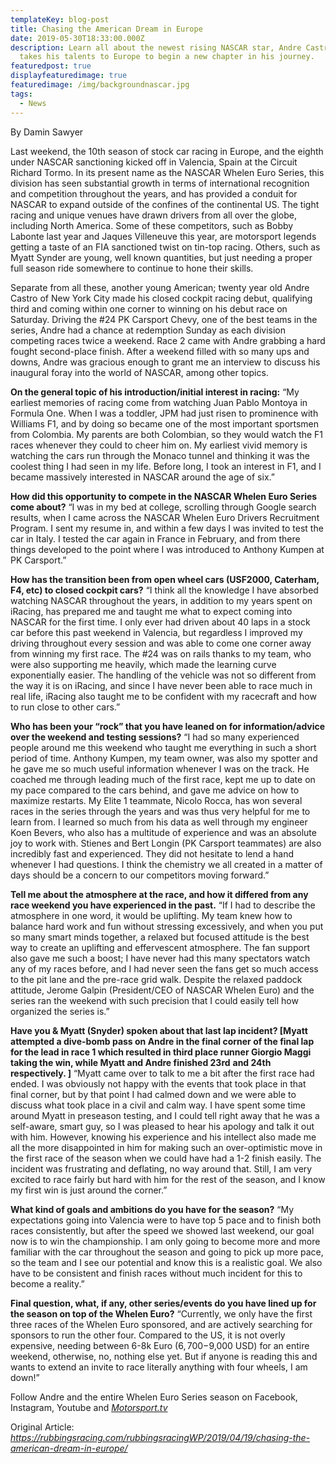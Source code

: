 ```yaml
---
templateKey: blog-post
title: Chasing the American Dream in Europe
date: 2019-05-30T18:33:00.000Z
description: Learn all about the newest rising NASCAR star, Andre Castro as he
  takes his talents to Europe to begin a new chapter in his journey.
featuredpost: true
displayfeaturedimage: true
featuredimage: /img/backgroundnascar.jpg
tags:
  - News
---
```

By Damin Sawyer

Last weekend, the 10th season of stock car racing in Europe, and the eighth under NASCAR sanctioning kicked off in Valencia, Spain at the Circuit Richard Tormo. In its present name as the NASCAR Whelen Euro Series, this division has seen substantial growth in terms of international recognition and competition throughout the years, and has provided a conduit for NASCAR to expand outside of the confines of the continental US. The tight racing and unique venues have drawn drivers from all over the globe, including North America. Some of these competitors, such as Bobby Labonte last year and Jaques Villeneuve this year, are motorsport legends getting a taste of an FIA sanctioned twist on tin-top racing. Others, such as Myatt Synder are young, well known quantities, but just needing a proper full season ride somewhere to continue to hone their skills.

Separate from all these, another young American; twenty year old Andre Castro of New York City made his closed cockpit racing debut, qualifying third and coming within one corner to winning on his debut race on Saturday. Driving the #24 PK Carsport Chevy, one of the best teams in the series, Andre had a chance at redemption Sunday as each division competing races twice a weekend. Race 2 came with Andre grabbing a hard fought second-place finish. After a weekend filled with so many ups and downs, Andre was gracious enough to grant me an interview to discuss his inaugural foray into the world of NASCAR, among other topics.

**On the general topic of his introduction/initial interest in racing:** “My earliest memories of racing come from watching Juan Pablo Montoya in Formula One. When I was a toddler, JPM had just risen to prominence with Williams F1, and by doing so became one of the most important sportsmen from Colombia. My parents are both Colombian, so they would watch the F1 races whenever they could to cheer him on. My earliest vivid memory is watching the cars run through the Monaco tunnel and thinking it was the coolest thing I had seen in my life. Before long, I took an interest in F1, and I became massively interested in NASCAR around the age of six.”

**How did this opportunity to compete in the NASCAR Whelen Euro Series come about?** “I was in my bed at college, scrolling through Google search results, when I came across the NASCAR Whelen Euro Drivers Recruitment Program. I sent my resume in, and within a few days I was invited to test the car in Italy. I tested the car again in France in February, and from there things developed to the point where I was introduced to Anthony Kumpen at PK Carsport.”

**How has the transition been from open wheel cars (USF2000, Caterham, F4, etc) to closed cockpit cars?** “I think all the knowledge I have absorbed watching NASCAR throughout the years, in addition to my years spent on iRacing, has prepared me and taught me what to expect coming into NASCAR for the first time. I only ever had driven about 40 laps in a stock car before this past weekend in Valencia, but regardless I improved my driving throughout every session and was able to come one corner away from winning my first race. The #24 was on rails thanks to my team, who were also supporting me heavily, which made the learning curve exponentially easier. The handling of the vehicle was not so different from the way it is on iRacing, and since I have never been able to race much in real life, iRacing also taught me to be confident with my racecraft and how to run close to other cars.”

**Who has been your “rock” that you have leaned on for information/advice over the weekend and testing sessions?** “I had so many experienced people around me this weekend who taught me everything in such a short period of time. Anthony Kumpen, my team owner, was also my spotter and he gave me so much useful information whenever I was on the track. He coached me through leading much of the first race, kept me up to date on my pace compared to the cars behind, and gave me advice on how to maximize restarts. My Elite 1 teammate, Nicolo Rocca, has won several races in the series through the years and was thus very helpful for me to learn from. I learned so much from his data as well through my engineer Koen Bevers, who also has a multitude of experience and was an absolute joy to work with. Stienes and Bert Longin (PK Carsport teammates) are also incredibly fast and experienced. They did not hesitate to lend a hand whenever I had questions. I think the chemistry we all created in a matter of days should be a concern to our competitors moving forward.”

**Tell me about the atmosphere at the race, and how it differed from any race weekend you have experienced in the past.** “If I had to describe the atmosphere in one word, it would be uplifting. My team knew how to balance hard work and fun without stressing excessively, and when you put so many smart minds together, a relaxed but focused attitude is the best way to create an uplifting and effervescent atmosphere. The fan support also gave me such a boost; I have never had this many spectators watch any of my races before, and I had never seen the fans get so much access to the pit lane and the pre-race grid walk. Despite the relaxed paddock attitude, Jerome Galpin (President/CEO of NASCAR Whelen Euro) and the series ran the weekend with such precision that I could easily tell how organized the series is.”

**Have you & Myatt (Snyder) spoken about that last lap incident? [Myatt attempted a dive-bomb pass on Andre in the final corner of the final lap for the lead in race 1 which resulted in third place runner Giorgio Maggi taking the win, while Myatt and Andre finished 23rd** **and 24th** **respectively. ]** “Myatt came over to talk to me a bit after the first race had ended. I was obviously not happy with the events that took place in that final corner, but by that point I had calmed down and we were able to discuss what took place in a civil and calm way. I have spent some time around Myatt in preseason testing, and I could tell right away that he was a self-aware, smart guy, so I was pleased to hear his apology and talk it out with him. However, knowing his experience and his intellect also made me all the more disappointed in him for making such an over-optimistic move in the first race of the season when we could have had a 1-2 finish easily. The incident was frustrating and deflating, no way around that. Still, I am very excited to race fairly but hard with him for the rest of the season, and I know my first win is just around the corner.”

**What kind of goals and ambitions do you have for the season?** “My expectations going into Valencia were to have top 5 pace and to finish both races consistently, but after the speed we showed last weekend, our goal now is to win the championship. I am only going to become more and more familiar with the car throughout the season and going to pick up more pace, so the team and I see our potential and know this is a realistic goal. We also have to be consistent and finish races without much incident for this to become a reality.”

**Final question, what, if any, other series/events do you have lined up for the season on top of the Whelen Euro?** “Currently, we only have the first three races of the Whelen Euro sponsored, and are actively searching for sponsors to run the other four. Compared to the US, it is not overly expensive, needing between 6-8k Euro ($6,700-$9,000 USD) for an entire weekend, otherwise, no, nothing else yet. But if anyone is reading this and wants to extend an invite to race literally anything with four wheels, I am down!”

Follow Andre and the entire Whelen Euro Series season on Facebook, Instagram, Youtube and *[Motorsport.tv](http://motorsport.tv/)*

Original Article: <br>*<https://rubbingsracing.com/rubbingsracingWP/2019/04/19/chasing-the-american-dream-in-europe/>*